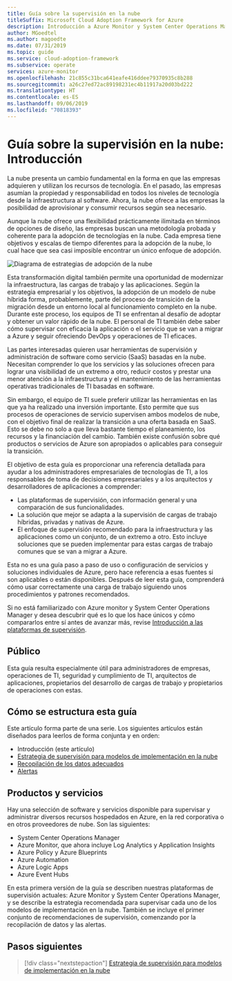 ```yaml
---
title: Guía sobre la supervisión en la nube
titleSuffix: Microsoft Cloud Adoption Framework for Azure
description: Introducción a Azure Monitor y System Center Operations Manager
author: MGoedtel
ms.author: magoedte
ms.date: 07/31/2019
ms.topic: guide
ms.service: cloud-adoption-framework
ms.subservice: operate
services: azure-monitor
ms.openlocfilehash: 21c855c31bca641eafe416ddee79370935c8b288
ms.sourcegitcommit: a26c27ed72ac89198231ec4b11917a20d03bd222
ms.translationtype: HT
ms.contentlocale: es-ES
ms.lasthandoff: 09/06/2019
ms.locfileid: "70818393"
---
```

# <a name="cloud-monitoring-guide-introduction"></a>Guía sobre la supervisión en la nube: Introducción

La nube presenta un cambio fundamental en la forma en que las empresas adquieren y utilizan los recursos de tecnología. En el pasado, las empresas asumían la propiedad y responsabilidad en todos los niveles de tecnología desde la infraestructura al software. Ahora, la nube ofrece a las empresas la posibilidad de aprovisionar y consumir recursos según sea necesario.

Aunque la nube ofrece una flexibilidad prácticamente ilimitada en términos de opciones de diseño, las empresas buscan una metodología probada y coherente para la adopción de tecnologías en la nube. Cada empresa tiene objetivos y escalas de tiempo diferentes para la adopción de la nube, lo cual hace que sea casi imposible encontrar un único enfoque de adopción.

![Diagrama de estrategias de adopción de la nube](./media/monitoring-management-guidance-cloud-and-on-premises/introduction-cloud-adoption.png)

Esta transformación digital también permite una oportunidad de modernizar la infraestructura, las cargas de trabajo y las aplicaciones. Según la estrategia empresarial y los objetivos, la adopción de un modelo de nube híbrida forma, probablemente, parte del proceso de transición de la migración desde un entorno local al funcionamiento completo en la nube. Durante este proceso, los equipos de TI se enfrentan al desafío de adoptar y obtener un valor rápido de la nube. El personal de TI también debe saber cómo supervisar con eficacia la aplicación o el servicio que se van a migrar a Azure y seguir ofreciendo DevOps y operaciones de TI eficaces.

Las partes interesadas quieren usar herramientas de supervisión y administración de software como servicio (SaaS) basadas en la nube. Necesitan comprender lo que los servicios y las soluciones ofrecen para lograr una visibilidad de un extremo a otro, reducir costos y prestar una menor atención a la infraestructura y el mantenimiento de las herramientas operativas tradicionales de TI basadas en software.

Sin embargo, el equipo de TI suele preferir utilizar las herramientas en las que ya ha realizado una inversión importante. Esto permite que sus procesos de operaciones de servicio supervisen ambos modelos de nube, con el objetivo final de realizar la transición a una oferta basada en SaaS. Esto se debe no solo a que lleva bastante tiempo el planeamiento, los recursos y la financiación del cambio. También existe confusión sobre qué productos o servicios de Azure son apropiados o aplicables para conseguir la transición.

El objetivo de esta guía es proporcionar una referencia detallada para ayudar a los administradores empresariales de tecnologías de TI, a los responsables de toma de decisiones empresariales y a los arquitectos y desarrolladores de aplicaciones a comprender:

* Las plataformas de supervisión, con información general y una comparación de sus funcionalidades.
* La solución que mejor se adapta a la supervisión de cargas de trabajo híbridas, privadas y nativas de Azure.
* El enfoque de supervisión recomendado para la infraestructura y las aplicaciones como un conjunto, de un extremo a otro. Esto incluye soluciones que se pueden implementar para estas cargas de trabajo comunes que se van a migrar a Azure.

Esta no es una guía paso a paso de uso o configuración de servicios y soluciones individuales de Azure, pero hace referencia a esas fuentes si son aplicables o están disponibles. Después de leer esta guía, comprenderá cómo usar correctamente una carga de trabajo siguiendo unos procedimientos y patrones recomendados.

Si no está familiarizado con Azure monitor y System Center Operations Manager y desea descubrir qué es lo que los hace únicos y cómo compararlos entre sí antes de avanzar más, revise [Introducción a las plataformas de supervisión](./platform-overview.md).

## <a name="audience"></a>Público

Esta guía resulta especialmente útil para administradores de empresas, operaciones de TI, seguridad y cumplimiento de TI, arquitectos de aplicaciones, propietarios del desarrollo de cargas de trabajo y propietarios de operaciones con estas.

## <a name="how-this-guide-is-structured"></a>Cómo se estructura esta guía

Este artículo forma parte de una serie. Los siguientes artículos están diseñados para leerlos de forma conjunta y en orden:

* Introducción (este artículo)
* [Estrategia de supervisión para modelos de implementación en la nube](./cloud-models-monitor-overview.md)
* [Recopilación de los datos adecuados](./data-collection.md)
* [Alertas](./alert.md)

## <a name="products-and-services"></a>Productos y servicios

Hay una selección de software y servicios disponible para supervisar y administrar diversos recursos hospedados en Azure, en la red corporativa o en otros proveedores de nube. Son las siguientes:

* System Center Operations Manager
* Azure Monitor, que ahora incluye Log Analytics y Application Insights
* Azure Policy y Azure Blueprints
* Azure Automation
* Azure Logic Apps
* Azure Event Hubs

En esta primera versión de la guía se describen nuestras plataformas de supervisión actuales: Azure Monitor y System Center Operations Manager, y se describe la estrategia recomendada para supervisar cada uno de los modelos de implementación en la nube. También se incluye el primer conjunto de recomendaciones de supervisión, comenzando por la recopilación de datos y las alertas.

## <a name="next-steps"></a>Pasos siguientes

> [!div class="nextstepaction"]
> [Estrategia de supervisión para modelos de implementación en la nube](./cloud-models-monitor-overview.md)
